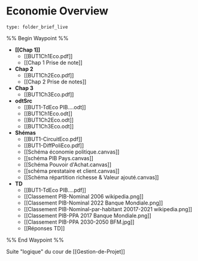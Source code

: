 # Economie Overview
 
```ccard
type: folder_brief_live
```
 
%% Begin Waypoint %%
- **[[Chap 1]]**
	- [[BUT1Ch1Eco.pdf]]
	- [[Chap 1 Prise de note]]
- **Chap 2**
	- [[BUT1Ch2Eco.pdf]]
	- [[Chap 2 Prise de notes]]
- **Chap 3**
	- [[BUT1Ch3Eco.pdf]]
- **odtSrc**
	- [[BUT1-TdEco PIB....odt]]
	- [[BUT1Ch1Eco.odt]]
	- [[BUT1Ch2Eco.odt]]
	- [[BUT1Ch3Eco.odt]]
- **Shémas**
	- [[BUT1-CircuitEco.pdf]]
	- [[BUT1-DiffPoliEco.pdf]]
	- [[Schéma économie politique.canvas]]
	- [[schéma PIB Pays.canvas]]
	- [[Schéma Pouvoir d'Achat.canvas]]
	- [[schéma prestataire et client.canvas]]
	- [[Schéma répartition richesse & Valeur ajouté.canvas]]
- **TD**
	- [[BUT1-TdEco PIB....pdf]]
	- [[Classement PIB-Nominal 2006 wikipedia.png]]
	- [[Classement PIB-Nominal 2022 Banque Mondiale.png]]
	- [[Classement PIB-Nominal-par-habitant 20017-2021 wikipedia.png]]
	- [[Classement PIB-PPA 2017 Banque Mondiale.png]]
	- [[Classement PIB-PPA 2030-2050 BFM.jpg]]
	- [[Réponses TD]]

%% End Waypoint %%

Suite "logique" du cour de [[Gestion-de-Projet]]
